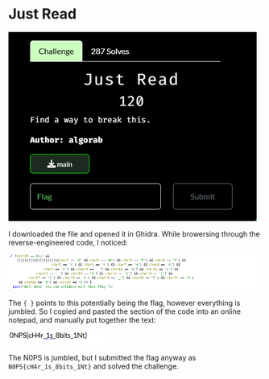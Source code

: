 # Just Read
![](../images/just-read-part-1.png)

I downloaded the file and opened it in Ghidra. While browersing through the reverse-engineered code, I noticed:

![](../images/just-read-part-2.png)

The `{ }` points to this potentially being the flag, however everything is jumbled. So I copied and pasted the section of the code into an online notepad, and manually put together the text:

![](../images/just-read-part-3.png)

The N0PS is jumbled, but I submitted the flag anyway as `N0PS{cH4r_1s_8bits_1Nt}` and solved the challenge.
